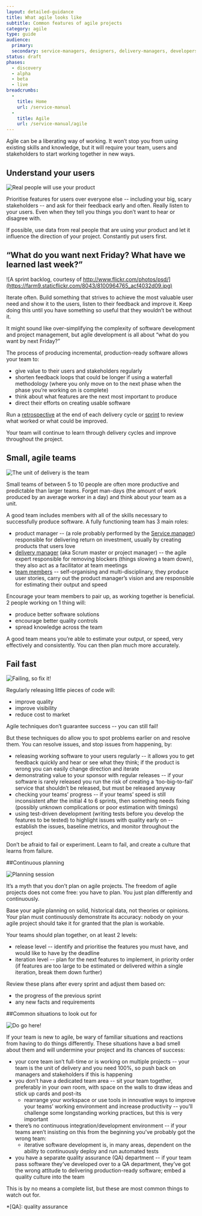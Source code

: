 ```yaml
---
layout: detailed-guidance
title: What agile looks like
subtitle: Common features of agile projects
category: agile
type: guide
audience:
  primary:
  secondary: service-managers, designers, delivery-managers, developers, tech-archs
status: draft
phases:
  - discovery
  - alpha
  - beta
  - live
breadcrumbs:
  -
    title: Home
    url: /service-manual
  -
    title: Agile
    url: /service-manual/agile
---
```


Agile can be a liberating way of working. It won’t stop you from using existing skills and knowledge, but it will require your team, users and stakeholders to start working together in new ways.

## Understand your users


![Real people will use your product](https://farm8.staticflickr.com/7177/6987029385_410a1c8d26.jpg)

Prioritise features for users over everyone else -- including your big, scary stakeholders -- and ask for their feedback early and often. Really listen to your users. Even when they tell you things you don’t want to hear or disagree with.

If possible, use data from real people that are using your product and let it influence the direction of your project. Constantly put users first.

## “What do you want next Friday? What have we learned last week?”

![A sprint backlog, courtesy of http://www.flickr.com/photos/psd/](https://farm9.staticflickr.com/8043/8100964765_acf4032d09.jpg)

Iterate often. Build something that strives to achieve the most valuable user need and show it to the users, listen to their feedback and improve it. Keep doing this until you have something so useful that they wouldn’t be without it.

It might sound like over-simplifying the complexity of software development and project management, but agile development is all about “what do you want by next Friday?”

The process of producing incremental, production-ready software allows your team to:

* give value to their users and stakeholders regularly
* shorten feedback loops that could be longer if using a waterfall methodology (where you only move on to the next phase when the phase you’re working on is complete)
* think about what features are the next most important to produce
* direct their efforts on creating usable software

Run a [retrospective](/service-manual/agile/running-retrospectives.html) at the end of each delivery cycle or [sprint](/service-manual/agile/features-of-agile.html) to review what worked or what could be improved.

Your team will continue to learn through delivery cycles and improve throughout the project.

## Small, agile teams

![The unit of delivery is the team](https://farm9.staticflickr.com/8374/8451589322_e9f612cf5b.jpg)

Small teams of between 5 to 10 people are often more productive and predictable than larger teams. Forget man-days (the amount of work produced by an average worker in a day) and think about your team as a unit.

A good team includes members with all of the skills necessary to successfully produce software. A fully functioning team has 3 main roles:

* product manager -- (a role probably performed by the [Service manager](/service-manual/the-team/service-manager.html)) responsible for delivering return on investment, usually by creating products that users love
* [delivery manager](/service-manual/the-team/delivery-manager.html) (aka Scrum master or project manager) -- the agile expert responsible for removing blockers (things slowing a team down), they also act as a facilitator at team meetings
* [team members](/service-manual/the-team/index.html) -- self-organising and multi-disciplinary, they produce user stories, carry out the product manager’s vision and are responsible for estimating their output and speed

Encourage your team members to pair up, as working together is beneficial. 2 people working on 1 thing will:

* produce better software solutions
* encourage better quality controls
* spread knowledge across the team

A good team means you’re able to estimate your output, or speed, very effectively and consistently. You can then plan much more accurately.

## Fail fast

![Failing, so fix it!](https://farm8.staticflickr.com/7189/6875228285_9b2409663f.jpg)

Regularly releasing little pieces of code will:

* improve quality
* improve visibility
* reduce cost to market

Agile techniques don’t guarantee success -- you can still fail!

But these techniques do allow you to spot problems earlier on and resolve them. You can resolve issues, and stop issues from happening, by:

* releasing working software to your users regularly -- it allows you to get feedback quickly and hear or see what they think; if the product is wrong you can easily change direction and iterate
* demonstrating value to your sponsor with regular releases -- if your software is rarely released you run the risk of creating a ‘too-big-to-fail’ service that shouldn’t be released, but must be released anyway 
* checking your teams’ progress -- if your teams’ speed is still inconsistent after the initial 4 to 6 sprints, then something needs fixing (possibly unknown complications or poor estimation with timings)
* using test-driven development (writing tests before you develop the features to be tested) to highlight issues with quality early on -- establish the issues, baseline metrics, and monitor throughout the project

Don’t be afraid to fail or experiment. Learn to fail, and create a culture that learns from failure.

##Continuous planning

![Planning session](https://farm9.staticflickr.com/8001/7113823877_80c4dfb613.jpg)

It’s a myth that you don’t plan on agile projects.  The freedom of agile projects does not come free: you have to plan. You just plan differently and continuously.

Base your agile planning on solid, historical data, not theories or opinions. Your plan must continuously demonstrate its accuracy: nobody on your agile project should take it for granted that the plan is workable.

Your teams should plan together, on at least 2 levels:

* release level -- identify and prioritise the features you must have, and would like to have by the deadline
* iteration level -- plan for the next features to implement, in priority order (if features are too large to be estimated or delivered within a single iteration, break them down further)

Review these plans after every sprint and adjust them based on:

* the progress of the previous sprint
* any new facts and requirements

##Common situations to look out for

![Do go here!](https://farm9.staticflickr.com/8424/7503675672_72ff8a1fa9.jpg)

If your team is new to agile, be wary of familiar situations and reactions from having to do things differently. These situations have a bad smell about them and will undermine your project and its chances of success:

* your core team isn’t full-time or is working on multiple projects -- your team is the unit of delivery and you need 100%, so push back on managers and stakeholders if this is happening
* you don’t have a dedicated team area -- sit your team together, preferably in your own room, with space on the walls to draw ideas and stick up cards and post-its
    * rearrange your workspace or use tools in innovative ways to improve your teams’ working environment and increase productivity -- you’ll challenge some longstanding working practices, but this is very important
* there’s no continuous integration/development environment -- if your teams aren’t insisting on this from the beginning you’ve probably got the wrong team:
    * iterative software development is, in many areas, dependent on the ability to continuously deploy and run automated tests
* you have a separate quality assurance (QA) department -- if your team pass software they’ve developed over to a QA department, they’ve got the wrong attitude to delivering production-ready software; embed a quality culture into the team

This is by no means a complete list, but these are most common things to watch out for.

*[QA]: quality assurance
